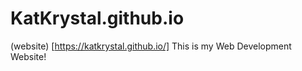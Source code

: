 # KatKrystal.github.io
(website) [https://katkrystal.github.io/]
This is my Web Development Website!
